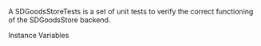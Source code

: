 A SDGoodsStoreTests is a set of unit tests to verify the correct functioning of the SDGoodsStore backend.

Instance Variables
